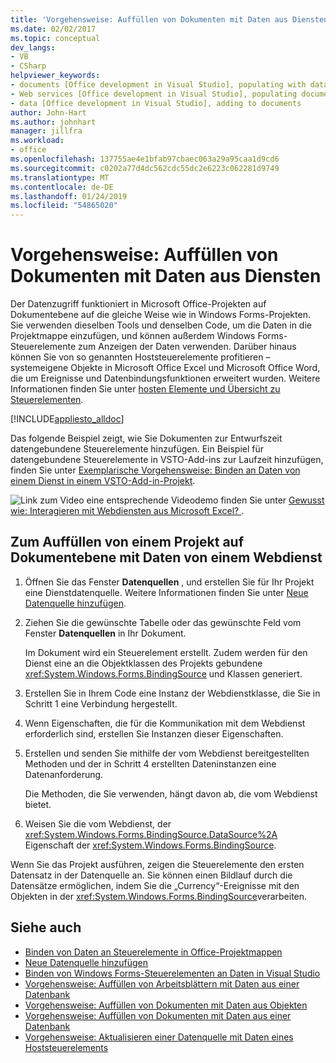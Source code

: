 ```yaml
---
title: 'Vorgehensweise: Auffüllen von Dokumenten mit Daten aus Diensten'
ms.date: 02/02/2017
ms.topic: conceptual
dev_langs:
- VB
- CSharp
helpviewer_keywords:
- documents [Office development in Visual Studio], populating with data
- Web services [Office development in Visual Studio], populating documents
- data [Office development in Visual Studio], adding to documents
author: John-Hart
ms.author: johnhart
manager: jillfra
ms.workload:
- office
ms.openlocfilehash: 137755ae4e1bfab97cbaec063a29a95caa1d9cd6
ms.sourcegitcommit: c0202a77d4dc562cdc55dc2e6223c062281d9749
ms.translationtype: MT
ms.contentlocale: de-DE
ms.lasthandoff: 01/24/2019
ms.locfileid: "54865020"
---
```

# <a name="how-to-populate-documents-with-data-from-services"></a>Vorgehensweise: Auffüllen von Dokumenten mit Daten aus Diensten

Der Datenzugriff funktioniert in Microsoft Office-Projekten auf Dokumentebene auf die gleiche Weise wie in Windows Forms-Projekten. Sie verwenden dieselben Tools und denselben Code, um die Daten in die Projektmappe einzufügen, und können außerdem Windows Forms-Steuerelemente zum Anzeigen der Daten verwenden. Darüber hinaus können Sie von so genannten Hoststeuerelemente profitieren – systemeigene Objekte in Microsoft Office Excel und Microsoft Office Word, die um Ereignisse und Datenbindungsfunktionen erweitert wurden. Weitere Informationen finden Sie unter [hosten Elemente und Übersicht zu Steuerelementen](../vsto/host-items-and-host-controls-overview.md).

[!INCLUDE[appliesto_alldoc](../vsto/includes/appliesto-alldoc-md.md)]

Das folgende Beispiel zeigt, wie Sie Dokumenten zur Entwurfszeit datengebundene Steuerelemente hinzufügen. Ein Beispiel für datengebundene Steuerelemente in VSTO-Add-ins zur Laufzeit hinzufügen, finden Sie unter [Exemplarische Vorgehensweise: Binden an Daten von einem Dienst in einem VSTO-Add-in-Projekt](../vsto/walkthrough-binding-to-data-from-a-service-in-a-vsto-add-in-project.md).

![Link zum Video](../vsto/media/playvideo.gif "Link zum Video") eine entsprechende Videodemo finden Sie unter [Gewusst wie: Interagieren mit Webdiensten aus Microsoft Excel? ](http://go.microsoft.com/fwlink/?LinkID=130284).

## <a name="to-populate-a-document-level-project-with-data-from-a-web-service"></a>Zum Auffüllen von einem Projekt auf Dokumentebene mit Daten von einem Webdienst

1.  Öffnen Sie das Fenster **Datenquellen** , und erstellen Sie für Ihr Projekt eine Dienstdatenquelle. Weitere Informationen finden Sie unter [Neue Datenquelle hinzufügen](../data-tools/add-new-data-sources.md).

2.  Ziehen Sie die gewünschte Tabelle oder das gewünschte Feld vom Fenster **Datenquellen** in Ihr Dokument.

     Im Dokument wird ein Steuerelement erstellt. Zudem werden für den Dienst eine an die Objektklassen des Projekts gebundene <xref:System.Windows.Forms.BindingSource> und Klassen generiert.

3.  Erstellen Sie in Ihrem Code eine Instanz der Webdienstklasse, die Sie in Schritt 1 eine Verbindung hergestellt.

4.  Wenn Eigenschaften, die für die Kommunikation mit dem Webdienst erforderlich sind, erstellen Sie Instanzen dieser Eigenschaften.

5.  Erstellen und senden Sie mithilfe der vom Webdienst bereitgestellten Methoden und der in Schritt 4 erstellten Dateninstanzen eine Datenanforderung.

     Die Methoden, die Sie verwenden, hängt davon ab, die vom Webdienst bietet.

6.  Weisen Sie die vom Webdienst, der <xref:System.Windows.Forms.BindingSource.DataSource%2A> Eigenschaft der <xref:System.Windows.Forms.BindingSource>.

Wenn Sie das Projekt ausführen, zeigen die Steuerelemente den ersten Datensatz in der Datenquelle an. Sie können einen Bildlauf durch die Datensätze ermöglichen, indem Sie die „Currency“-Ereignisse mit den Objekten in der <xref:System.Windows.Forms.BindingSource>verarbeiten.

## <a name="see-also"></a>Siehe auch

- [Binden von Daten an Steuerelemente in Office-Projektmappen](../vsto/binding-data-to-controls-in-office-solutions.md)
- [Neue Datenquelle hinzufügen](../data-tools/add-new-data-sources.md)
- [Binden von Windows Forms-Steuerelementen an Daten in Visual Studio](../data-tools/bind-windows-forms-controls-to-data-in-visual-studio.md)
- [Vorgehensweise: Auffüllen von Arbeitsblättern mit Daten aus einer Datenbank](../vsto/how-to-populate-worksheets-with-data-from-a-database.md)
- [Vorgehensweise: Auffüllen von Dokumenten mit Daten aus Objekten](../vsto/how-to-populate-documents-with-data-from-objects.md)
- [Vorgehensweise: Auffüllen von Dokumenten mit Daten aus einer Datenbank](../vsto/how-to-populate-documents-with-data-from-a-database.md)
- [Vorgehensweise: Aktualisieren einer Datenquelle mit Daten eines Hoststeuerelements](../vsto/how-to-update-a-data-source-with-data-from-a-host-control.md)